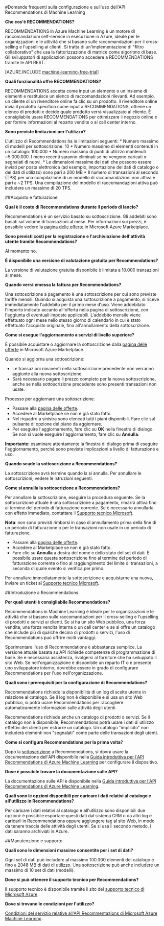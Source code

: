 <properties 
	pageTitle="Configurare e usare l'API Recommendations di Machine Learning | Microsoft Azure"
	description="API Recommendations Microsoft create con le domande frequenti su Azure Machine Learning"
	services="machine-learning"
	documentationCenter=""
	authors="jaymathe"
	manager="paulettm"
	editor="cgronlun"/>

<tags 
	ms.service="machine-learning"
	ms.workload="data-services"
	ms.tgt_pltfrm="na"
	ms.devlang="na"
	ms.topic="article"
	ms.date="09/01/2015"
	ms.author="luisca"/>

#Domande frequenti sulla configurazione e sull'uso dell'API Recommendations di Machine Learning


**Che cos'è RECOMMENDATIONS?**

RECOMMENDATIONS in Azure Machine Learning è un motore di raccomandazioni self-service in esecuzione in Azure, ideale per le organizzazioni e le attività che si basano sulle raccomandazioni per il cross-selling e l'upselling ai clienti. Si tratta di un'implementazione di "filtro collaborativo" che usa la fattorizzazione di matrice come algoritmo di base. Gli sviluppatori di applicazioni possono accedere a RECOMMENDATIONS tramite le API REST.

[AZURE.INCLUDE [machine-learning-free-trial](../../includes/machine-learning-free-trial.md)]

**Quali funzionalità offre RECOMMENDATIONS?**

RECOMMENDATIONS accetta come input un elemento o un insieme di elementi e restituisce un elenco di raccomandazioni rilevanti. Ad esempio, un cliente di un rivenditore online fa clic su un prodotto. Il rivenditore online invia il prodotto specifico come input a RECOMMENDATIONS, ottiene un elenco di prodotti e decide quale prodotto verrà visualizzato al cliente. È consigliabile usare RECOMMENDATIONS per ottimizzare il negozio online o per fornire informazioni al reparto vendite o al call center interno.

**Sono previste limitazioni per l'utilizzo?**

L'utilizzo di Recommendations ha le limitazioni seguenti: * Numero massimo di modelli per sottoscrizione: 10 * Numero massimo di elementi contenuti in un catalogo: 100.000 * Numero massimo di punti di utilizzo mantenuti ~5.000.000. I meno recenti saranno eliminati se ne vengono caricati o segnalati di nuovi. * Le dimensioni massime dei dati che possono essere inviati per posta elettronica (ad esempio, importazione dei dati di catalogo o dei dati di utilizzo) sono pari a 200 MB * Il numero di transazioni al secondo (TPS) per una compilazione di un modello di raccomandazioni non attiva è pari a ~2 TPS. Una compilazione del modello di raccomandazioni attiva può includere un massimo di 20 TPS.

##Acquisto e fatturazione 


**Qual è il costo di Recommendations durante il periodo di lancio?**

Recommendations è un servizio basato su sottoscrizione. Gli addebiti sono basati sul volume di transazioni al mese. Per informazioni sui prezzi, è possibile vedere la [pagina delle offerte](https://datamarket.azure.com/dataset/amla/recommendations) in Microsoft Azure Marketplace.

**Sono previsti costi per la registrazione e l'archiviazione dell'attività utente tramite Recommendations?**

Al momento no.

**È disponibile una versione di valutazione gratuita per Recommendations?**

La versione di valutazione gratuita disponibile è limitata a 10.000 transazioni al mese.

**Quando verrà emessa la fattura per Recommendations?**

Una sottoscrizione a pagamento è una sottoscrizione per cui sono previste tariffe mensili. Quando si acquista una sottoscrizione a pagamento, si riceve immediatamente l'addebito per il primo mese d'uso. Viene addebitato l'importo indicato accanto all'offerta nella pagina di sottoscrizione, con l'aggiunta di eventuali imposte applicabili. L'addebito mensile viene effettuato ogni mese nello stesso giorno di calendario in cui è stato effettuato l'acquisto originale, fino all'annullamento della sottoscrizione.

**Come si esegue l'aggiornamento a servizi di livello superiore?**

È possibile acquistare o aggiornare la sottoscrizione dalla [pagina delle offerte](https://datamarket.azure.com/dataset/amla/recommendations) in Microsoft Azure Marketplace.

Quando si aggiorna una sottoscrizione:

* Le transazioni rimanenti nella sottoscrizione precedente non verranno aggiunte alla nuova sottoscrizione. 
* Sarà necessario pagare il prezzo completo per la nuova sottoscrizione, anche se nella sottoscrizione precedente sono presenti transazioni non usate.

Processo per aggiornare una sottoscrizione:

* Passare alla [pagina delle offerte](https://datamarket.azure.com/dataset/amla/recommendations).
* Accedere al Marketplace se non è già stato fatto.
* Nel riquadro a sinistra sono elencati tutti i piani disponibili. Fare clic sul pulsante di opzione del piano da aggiornare.
* Per eseguire l'aggiornamento, fare clic su **OK** nella finestra di dialogo. Se non si vuole eseguire l'aggiornamento, fare clic su **Annulla**.

**Importante**: esaminare attentamente la finestra di dialogo prima di eseguire l'aggiornamento, perché sono previste implicazioni a livello di fatturazione e uso.

**Quando scade la sottoscrizione a Recommendations?**

La sottoscrizione avrà termine quando la si annulla. Per annullare le sottoscrizioni, vedere le istruzioni seguenti.

**Come si annulla la sottoscrizione a Recommendations?**

Per annullare la sottoscrizione, eseguire la procedura seguente. Se la sottoscrizione attuale è una sottoscrizione a pagamento, rimarrà attiva fino al termine del periodo di fatturazione corrente. Se è necessario annullarla con effetto immediato, contattare il [Supporto tecnico Microsoft](https://support.microsoft.com/oas/default.aspx?gprid=17024&st=1&wfxredirect=1&sd=gn).

**Nota**: non sono previsti rimborsi in caso di annullamento prima della fine di un periodo di fatturazione o per le transazioni non usate in un periodo di fatturazione.

* Passare alla [pagina delle offerte](https://datamarket.azure.com/dataset/amla/recommendations).
* Accedere al Marketplace se non è già stato fatto.
* Fare clic su **Annulla** a destra del nome e dello stato del set di dati. È possibile usare questa sottoscrizione fino al termine del periodo di fatturazione corrente o fino al raggiungimento del limite di transazioni, a seconda di quale evento si verifica per primo.

Per annullare immediatamente la sottoscrizione e acquistarne una nuova, inviare un ticket al [Supporto tecnico Microsoft](https://support.microsoft.com/oas/default.aspx?gprid=17024&st=1&wfxredirect=1&sd=gn).

##Introduzione a Recommendations

**Per quali utenti è consigliabile Recommendations?**

Recommendations in Machine Learning è ideale per le organizzazioni e le attività che si basano sulle raccomandazioni per il cross-selling e l'upselling di prodotti e servizi ai clienti. Se si ha un sito Web pubblico, una forza vendita, una forza vendita interna o un call center e se si offre un catalogo che include più di qualche decina di prodotti o servizi, l'uso di Recommendations può offrire molti vantaggi.

Sperimentare l'uso di Recommendations è abbastanza semplice. La versione attuale basata su API richiede competenze di programmazione di base. Se è necessaria assistenza, rivolgersi al fornitore che ha sviluppato il sito Web. Se nell'organizzazione è disponibile un reparto IT o è presente uno sviluppatore interno, dovrebbe essere in grado di configurare Recommendations per l'uso nell'organizzazione.

**Quali sono i prerequisiti per la configurazione di Recommendations?**

Recommendations richiede la disponibilità di un log di scelte utente in relazione al catalogo. Se il log non è disponibile e si usa un sito Web pubblico, si potrà usare Recommendations per raccogliere automaticamente informazioni sulle attività degli utenti.

Recommendations richiede anche un catalogo di prodotti o servizi. Se il catalogo non è disponibile, Recommendations potrà usare i dati di utilizzo effettivi dei clienti per estrarre un catalogo. Un catalogo "implicito" non includerà elementi non "segnalati" come parte delle transazioni degli utenti.

**Come si configura Recommendations per la prima volta?**

Dopo la [sottoscrizione](https://datamarket.azure.com/dataset/amla/recommendations) a Recommendations, si dovrà usare la documentazione dell'API disponibile nella [Guida introduttiva per l'API Recommendations di Azure Machine Learning](machine-learning-recommendation-api-quick-start-guide.md) per configurare il dispositivo.

**Dove è possibile trovare la documentazione sulle API?**

La documentazione sulle API è disponibile nella [Guida introduttiva per l'API Recommendations di Azure Machine Learning](machine-learning-recommendation-api-quick-start-guide.md).

**Quali sono le opzioni disponibili per caricare i dati relativi al catalogo e all'utilizzo in Recommendations?**

Per caricare i dati relativi al catalogo e all'utilizzo sono disponibili due opzioni: è possibile esportare questi dati dal sistema CRM o da altri log e caricarli in Recommendations oppure aggiungere tag al sito Web, in modo da tenere traccia delle attività degli utenti. Se si usa il secondo metodo, i dati saranno archiviati in Azure.

##Manutenzione e supporto

**Quali sono le dimensioni massime consentite per i set di dati?**

Ogni set di dati può includere al massimo 100.000 elementi del catalogo e fino a 2048 MB di dati di utilizzo. Una sottoscrizione può anche includere un massimo di 10 set di dati (modelli).

**Dove si può ottenere il supporto tecnico per Recommendations?**

Il supporto tecnico è disponibile tramite il sito del [supporto tecnico di Microsoft Azure](https://social.msdn.microsoft.com/forums/azure/home?forum=MachineLearning).

**Dove si trovano le condizioni per l'utilizzo?**

[Condizioni del servizio relative all'API Recommentazions di Microsoft Azure Machine Learning](https://datamarket.azure.com/dataset/amla/recommendations#terms).



 

<!---HONumber=September15_HO1-->